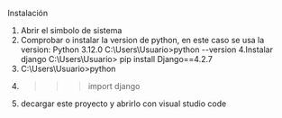 Instalación
1. Abrir el simbolo de sistema
2. Comprobar o instalar la version de python, en este caso se usa la version: Python 3.12.0
   C:\Users\Usuario>python --version
4.Instalar django
   C:\Users\Usuario> pip install Django==4.2.7
5.
   C:\Users\Usuario>python
6.    
   >>> import django
7. 
   decargar este proyecto y abrirlo con visual studio code
